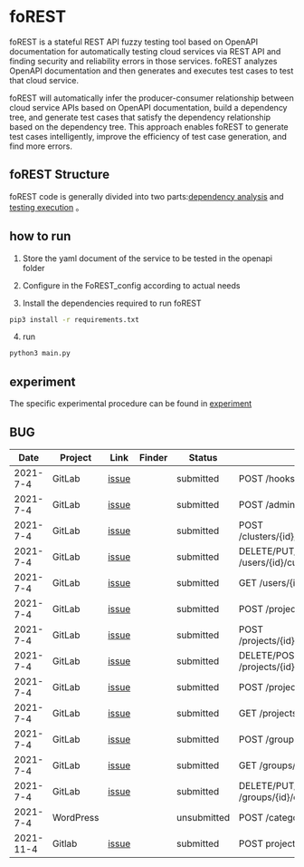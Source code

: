 

# foREST


foREST is a stateful REST API fuzzy testing tool based on OpenAPI documentation for automatically testing cloud services via REST API and finding security and reliability errors in those services. foREST analyzes OpenAPI documentation and then generates and executes test cases to test that cloud service.

foREST will automatically infer the producer-consumer relationship between cloud service APIs based on OpenAPI documentation, build a dependency tree, and generate test cases that satisfy the dependency relationship based on the dependency tree. This approach enables foREST to generate test cases intelligently, improve the efficiency of test case generation, and find more errors.


## foREST Structure

foREST code is generally divided into two parts:[dependency analysis](https://github.com/Artisan-Lab/Restful-api-testing/blob/FoREST_copy/dependency/dependency.md) and  [testing execution](https://github.com/Artisan-Lab/Restful-api-testing/blob/FoREST_copy/testing_render/testing.md) 。



## how to run 



1. Store the yaml document of the service to be tested in the openapi folder

2. Configure in the FoREST_config according to actual needs

3. Install the dependencies required to run foREST
```bash
pip3 install -r requirements.txt
```
4. run
```bash
python3 main.py
```

 ## experiment

The specific experimental procedure can be found in [experiment](https://github.com/Artisan-Lab/Restful-api-testing/blob/FoREST_copy/experiment.md)


 
## BUG

| Date | Project | Link | Finder | Status | Description |
|---------|---------|---------|---------|---------|---------|
| 2021-7-4 | GitLab | [issue](https://gitlab.com/gitlab-org/gitlab/-/issues/334606) |  | submitted | POST  /hooks |
| 2021-7-4 | GitLab | [issue](https://gitlab.com/gitlab-org/gitlab/-/issues/346121) |  | submitted | POST  /admin/clusters/add |
| 2021-7-4 | GitLab | [issue](https://gitlab.com/gitlab-org/gitlab/-/issues/334610) |  | submitted | POST  /clusters/{id}/metrics_dashboard/annotations/ |
| 2021-7-4 | GitLab | [issue](https://gitlab.com/gitlab-org/gitlab/-/issues/335276) |  | submitted | DELETE/PUT/GET  /users/{id}/custom_attributes/{key} |
| 2021-7-4 | GitLab | [issue](https://gitlab.com/gitlab-org/gitlab/-/issues/335276) |  | submitted | GET  /users/{id}/custom_attributes |
| 2021-7-4 | GitLab | [issue](https://gitlab.com/gitlab-org/gitlab/-/issues/334610) |  | submitted | POST  /projects/{id}/clusters/user |
| 2021-7-4 | GitLab | [issue](https://gitlab.com/gitlab-org/gitlab/-/issues/334606) |  | submitted | POST  /projects/{id}/metrics/user_starred_dashboards |
| 2021-7-4 | GitLab | [issue](https://gitlab.com/gitlab-org/gitlab/-/issues/335276) |  | submitted | DELETE/POST  /projects/{id}/custom_attributes/{key} |
| 2021-7-4 | GitLab | [issue](https://gitlab.com/gitlab-org/gitlab/-/issues/334610) |  | submitted | POST  /projects/{id}/export | 
| 2021-7-4 | GitLab | [issue](https://gitlab.com/gitlab-org/gitlab/-/issues/335276) |  | submitted | GET  /projects/{id}/custom_attributes |
| 2021-7-4 | GitLab | [issue](https://gitlab.com/gitlab-org/gitlab/-/issues/334610) |  | submitted | POST  /groups/{id}/clusters/user |
| 2021-7-4 | GitLab | [issue](https://gitlab.com/gitlab-org/gitlab/-/issues/335276) |  | submitted | GET /groups/{id}/custom_attributes |
| 2021-7-4 | GitLab | [issue](https://gitlab.com/gitlab-org/gitlab/-/issues/335276) |  | submitted | DELETE/PUT/GET  /groups/{id}/custom_attributes/{key} |
| 2021-7-4 | WordPress |  |  | unsubmitted | POST  /categories |
| 2021-11-4| Gitlab | [issue](https://gitlab.com/gitlab-org/gitlab/-/issues/346563) |  | submitted | POST projects/{id}/fork/forked_from_id |


 

